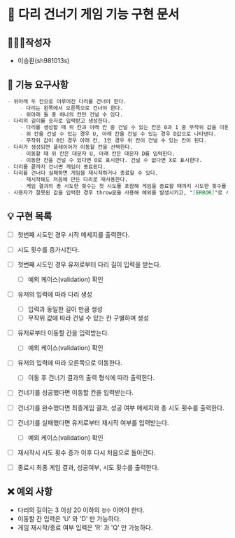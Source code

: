 # 🚀 다리 건너기 게임 기능 구현 문서

## 🙋🏻‍♂️작성자

- 이승환(sh981013s)

## 🧾 기능 요구사항

```markdown
- 위아래 두 칸으로 이루어진 다리를 건너야 한다.
    - 다리는 왼쪽에서 오른쪽으로 건너야 한다.
    - 위아래 둘 중 하나의 칸만 건널 수 있다.
- 다리의 길이를 숫자로 입력받고 생성한다.
    - 다리를 생성할 때 위 칸과 아래 칸 중 건널 수 있는 칸은 0과 1 중 무작위 값을 이용해서 정한다.
    - 위 칸을 건널 수 있는 경우 U, 아래 칸을 건널 수 있는 경우 D값으로 나타낸다.
    - 무작위 값이 0인 경우 아래 칸, 1인 경우 위 칸이 건널 수 있는 칸이 된다.
- 다리가 생성되면 플레이어가 이동할 칸을 선택한다.
    - 이동할 때 위 칸은 대문자 U, 아래 칸은 대문자 D를 입력한다.
    - 이동한 칸을 건널 수 있다면 O로 표시한다. 건널 수 없다면 X로 표시한다.
- 다리를 끝까지 건너면 게임이 종료된다.
- 다리를 건너다 실패하면 게임을 재시작하거나 종료할 수 있다.
    - 재시작해도 처음에 만든 다리로 재사용한다.
    - 게임 결과의 총 시도한 횟수는 첫 시도를 포함해 게임을 종료할 때까지 시도한 횟수를 나타낸다.
- 사용자가 잘못된 값을 입력한 경우 throw문을 사용해 예외를 발생시키고, "[ERROR]"로 시작하는 에러 메시지를 출력 후 그 부분부터 입력을 다시 받는다.
```

## 💡 구현 목록

- [ ] 첫번째 시도인 경우 시작 메세지를 출력한다.

- [ ] 시도 횟수를 증가시킨다.

- [ ] 첫번째 시도인 경우 유저로부터 다리 길이 입력을 받는다.
    -  [ ] 예외 케이스(validation) 확인

- [ ] 유저의 입력에 따라 다리 생성
    - [ ] 입력과 동일한 길이 만큼 생성
    - [ ] 무작위 값에 따라 건널 수 있는 칸 구별하며 생성

- [ ] 유저로부터 이동할 칸을 입력받는다.
    - [ ] 예외 케이스(validation) 확인

- [ ] 유저의 입력에 따라 오른쪽으로 이동한다.
    - [ ] 이동 후 건너기 결과의 출력 형식에 따라 출력한다.

- [ ] 건너기를 성공했다면 이동할 칸을 입력받는다.

- [ ] 건너기를 완수했다면 최종게임 결과, 성공 여부 메세지와 총 시도 횟수를 출력한다.

- [ ] 건너기를 실패했다면 유저로부터 재시작 여부를 입력받는다.
    - [ ] 예외 케이스(validation) 확인

- [ ] 재시작시 시도 횟수 증가 이후 다시 처음으로 돌아간다.

- [ ] 종료시 최종 게임 결과, 성공여부, 시도 횟수를 출력한다.


## ❌ 예외 사항

- 다리의 길이는 3 이상 20 이하의 `정수` 이어야 한다.
- 이동할 칸 입력은 'U' 와 'D' 만 가능하다.
- 게임 재시작/종료 여부 입력은 'R' 과 'Q' 만 가능하다.
